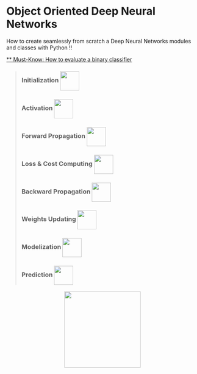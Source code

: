 # Object Oriented Deep Neural Networks

How to create seamlessly from scratch a Deep Neural Networks modules and classes with Python !!

[** Must-Know: How to evaluate a binary classifier](https://www.kdnuggets.com/2017/04/must-know-evaluate-binary-classifier.html)
   > ### Initialization <img src="https://cdn.onlinewebfonts.com/svg/img_529872.png" width="50" height="50" align="center"/>
   > ### Activation <img src="https://cdn.onlinewebfonts.com/svg/img_529876.png" width="50" height="50" align="center"/>
   > ### Forward Propagation <img src="https://cdn.onlinewebfonts.com/svg/img_529856.png" width="50" height="50" align="center"/>
   > ### Loss & Cost Computing <img src="https://cdn.onlinewebfonts.com/svg/img_529860.png" width="50" height="50" align="center"/>
   > ### Backward Propagation <img src="https://cdn.onlinewebfonts.com/svg/img_529855.png" width="50" height="50" align="center"/>
   > ### Weights Updating <img src="https://cdn.onlinewebfonts.com/svg/img_529870.png" width="50" height="50" align="center"/>
   > ### Modelization <img src="https://cdn.onlinewebfonts.com/svg/img_529901.png" width="50" height="50" align="center"/>
   > ### Prediction <img src="https://cdn.onlinewebfonts.com/svg/img_529894.png" width="50" height="50" align="center"/>
   
   <center><img src="https://github.com/makramjandar/ressources/blob/master/under-construction-animated.gif" width="200" height="200"></center>

